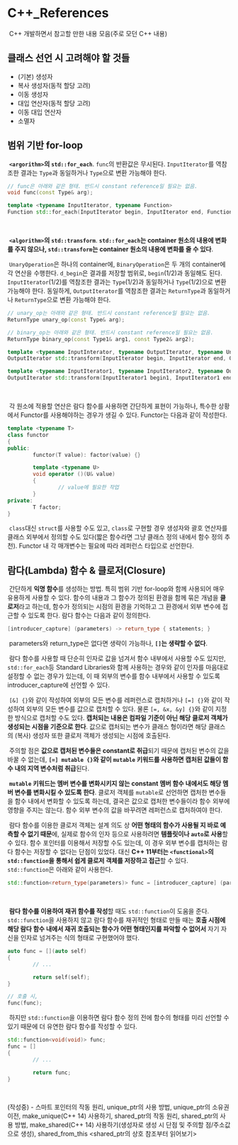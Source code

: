# C++_References

&nbsp;C++ 개발하면서 참고할 만한 내용 모음(주로 모던 C++ 내용)


## 클래스 선언 시 고려해야 할 것들

- (기본) 생성자
- 복사 생성자(동적 할당 고려)
- 이동 생성자
- 대입 연산자(동적 할당 고려)
- 이동 대입 연산자
- 소멸자


## 범위 기반 for-loop

&nbsp;**`<argorithm>`의 `std::for_each`**. `func`의 반환값은 무시된다. `InputIterator`를 역참조한 결과는 `Type`과 동일하거나 `Type`으로 변환 가능해야 한다.

```C++
// func은 아래와 같은 형태. 반드시 constant reference일 필요는 없음.
void func(const Type& arg);

template <typename InputIterator, typename Function>
Function std::for_each(InputIterator begin, InputIterator end, Function func);
```
<br>

&nbsp;**`<algorithm>`의 `std::transform`**. **`std::for_each`는 container 원소의 내용에 변화를 주지 않으나, `std::transform`는 container 원소의 내용에 변화를 줄 수 있다**.

&nbsp;`UnaryOperation`은 하나의 container에, `BinaryOperation`은 두 개의 container에 각 연산을 수행한다. `d_begin`은 결과를 저장할 범위로, `begin`(1/2)과 동일해도 된다. `InputIterator`(1/2)를 역참조한 결과는 `Type`(1/2)과 동일하거나 `Type`(1/2)으로 변환 가능해야 한다. 동일하게, `OutputIterator`를 역참조한 결과는 `ReturnType`과 동일하거나 `ReturnType`으로 변환 가능해야 한다.

```C++
// unary_op는 아래와 같은 형태. 반드시 constant reference일 필요는 없음.
ReturnType unary_op(const Type& arg);

// binary_op는 아래와 같은 형태. 반드시 constant reference일 필요는 없음.
ReturnType binary_op(const Type1& arg1, const Type2& arg2);

template <typename InputInterator, typename OutputIterator, typename UnaryOperation>
OutputIterator std::transform(InputIterator begin, InputIterator end, OutputIterator d_begin, UnaryOperation unary_op);

template <typename InputIterator1, typename InputIterator2, typename OutputIterator, typename BinaryOperation>
OutputIterator std::transform(InputIterator1 begin1, InputIterator1 end1, InputIterator2 begin2, InputIterator2 end2, OutputIterator d_begin, BinaryOperation binary_op);
```
<br>

&nbsp;각 원소에 적용할 연산은 람다 함수를 사용하면 간단하게 표현이 가능하나, 특수한 상황에서 Functor를 사용해야하는 경우가 생길 수 있다. Functor는 다음과 같이 작성한다.

```C++
template <typename T>
class functor
{
public:
        functor(T value): factor(value) {}

        template <typename U>
        void operator ()(U& value)
        {
                // value에 필요한 작업
        }
private:
        T factor;
}
```

&nbsp;`class`대신 `struct`를 사용할 수도 있고, `class`로 구현할 경우 생성자와 괄호 연산자를 클래스 외부에서 정의할 수도 있다(짧은 함수라면 그냥 클래스 정의 내에서 함수 정의 추천). Functor 내 각 매개변수는 필요에 따라 레퍼런스 타입으로 선언한다.


## 람다(Lambda) 함수 & 클로저(Closure)

&nbsp;간단하게 **익명 함수**를 생성하는 방법. 특히 범위 기반 for-loop와 함께 사용되어 매우 유용하게 사용할 수 있다. 함수의 내용과 그 함수가 정의된 환경을 함께 묶은 개념을 **클로저**라고 하는데, 함수가 정의되는 시점의 환경을 기억하고 그 환경에서 외부 변수에 접근할 수 있도록 한다. 람다 함수는 다음과 같이 정의한다.

```C++
[introducer_capture] (parameters) -> return_type { statements; }
```

&nbsp;parameters와 return_type은 없다면 생략이 가능하나, **`[]`는 생략할 수 없다**.


&nbsp;람다 함수를 사용할 때 단순히 인자로 값을 넘겨서 함수 내부에서 사용할 수도 있지만, `std::for_each`등 Standard Libraries와 함께 사용하는 경우와 같이 인자를 마음대로 설정할 수 없는 경우가 있는데, 이 때 외부의 변수를 함수 내부에서 사용할 수 있도록 introducer_capture에 선언할 수 있다.


&nbsp;`[&] {}`와 같이 작성하여 외부의 모든 변수를 레퍼런스로 캡처하거나 `[=] {}`와 같이 작성하여 외부의 모든 변수를 값으로 캡처할 수 있다. 물론 `[=, &x, &y] {}`와 같이 지정한 방식으로 캡처할 수도 있다. **캡처되는 내용은 컴파일 기준이 아닌 해당 클로저 객체가 생성되는 시점을 기준으로 한다**. 값으로 캡처되는 변수가 클래스 형이라면 해당 클래스의 (복사) 생성자 또한 클로저 객체가 생성되는 시점에 호출된다.


&nbsp;주의할 점은 **값으로 캡처된 변수들은 constant로 취급**되기 때문에 캡처된 변수의 값을 바꿀 수 없는데, **`[=] mutable {}`와 같이 `mutable` 키워드를 사용하면 캡처된 값들이 함수 내의 지역 변수처럼 취급**된다.


&nbsp;**`mutable` 키워드는 멤버 변수를 변화시키지 않는 constant 멤버 함수 내에서도 해당 멤버 변수를 변화시킬 수 있도록 한다**. 클로저 객체를 `mutable`로 선언하면 캡처한 변수들을 함수 내에서 변화할 수 있도록 하는데, 결국은 값으로 캡처한 변수들이라 함수 외부에 영향을 주지는 않는다. 함수 외부 변수의 값을 바꾸려면 레퍼런스로 캡처하여야 한다.


&nbsp;람다 함수를 이용한 클로저 객체는 설계 의도 상 **어떤 형태의 함수가 사용될 지 바로 예측할 수 없기 때문**에, 실제로 함수의 인자 등으로 사용하려면 **템플릿이나 `auto`로 사용**할 수 있다. 함수 포인터를 이용해서 저장할 수도 있는데, 이 경우 외부 변수를 캡처하는 람다 함수는 저장할 수 없다는 단점이 있었다. 대신 **C++ 11부터는 `<functional>`의 `std::function`을 통해서 쉽게 클로저 객체를 저장하고 접근**할 수 있다. `std::function`은 아래와 같이 사용한다.

```C++
std::function<return_type(parameters)> func = [introducer_capture] (parameters) -> return_type { statements; }
```
<br>

&nbsp;**람다 함수를 이용하여 재귀 함수를 작성**할 때도 `std::function`이 도움을 준다. `std::function`을 사용하지 않고 람다 함수를 재귀적인 형태로 만들 때는 **호출 시점에 해당 람다 함수 내에서 재귀 호출되는 함수가 어떤 형태인지를 파악할 수 없어서** 자기 자신을 인자로 넘겨주는 식의 형태로 구현했어야 했다.

```C++
auto func = [](auto self)
{
        // ...

        return self(self);
}

// 호출 시,
func(func);
```

&nbsp;하지만 `std::function`을 이용하면 람다 함수 정의 전에 함수의 형태를 미리 선언할 수 있기 때문에 더 유연한 람다 함수를 작성할 수 있다.

```C++
std::function<void(void)> func;
func = []
{
        // ...

        return func;
}
```
<br>

(작성중) - 스마트 포인터의 작동 원리, unique_ptr의 사용 방법, unique_ptr의 소유권 이전, make_unique(C++ 14) 사용하기, shared_ptr의 작동 원리, shared_ptr의 사용 방법, make_shared(C++ 14) 사용하기(생성자로 생성 시 단점 및 주의할 점/주소값으로 생성), shared_from_this <shared_ptr의 상호 참조부터 읽어보기>
